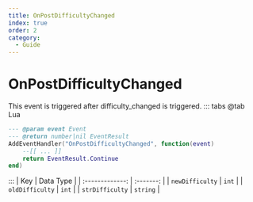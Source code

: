 ```yaml
---
title: OnPostDifficultyChanged
index: true
order: 2
category:
  - Guide
---
```


# OnPostDifficultyChanged
This event is triggered after difficulty_changed is triggered.
::: tabs
@tab Lua
```lua
--- @param event Event
--- @return number|nil EventResult
AddEventHandler("OnPostDifficultyChanged", function(event)
    --[[ ... ]]
    return EventResult.Continue
end)
```

:::
|       Key       | Data Type |
| :-------------: | :-------: |
| `newDifficulty` |   `int`   |
| `oldDifficulty` |   `int`   |
| `strDifficulty` |  `string` |